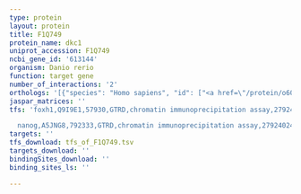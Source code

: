 ```yaml
---
type: protein
layout: protein
title: F1Q749
protein_name: dkc1
uniprot_accession: F1Q749
ncbi_gene_id: '613144'
organism: Danio rerio
function: target gene
number_of_interactions: '2'
orthologs: '[{"species": "Homo sapiens", "id": ["<a href=\"/protein/o60832\">O60832</a>"]}, {"species": "Mus musculus", "id": ["<a href=\"/protein/q9esx5\">Q9ESX5</a>"]}, {"species": "Rattus norvegicus", "id": ["<a href=\"/protein/a0a0g2k700\">A0A0G2K700</a>"]}, {"species": "Drosophila melanogaster", "id": ["<a href=\"/protein/o44081\">O44081</a>"]}, {"species": "Caenorhabditis elegans", "id": ["<a href=\"/protein/o17919\">O17919</a>"]}, {"species": "Saccharomyces cerevisiae", "id": ["<a href=\"/protein/p33322\">P33322</a>"]}]'
jaspar_matrices: ''
tfs: 'foxh1,Q9I9E1,57930,GTRD,chromatin immunoprecipitation assay,27924024%5Buid%5D,No

  nanog,A5JNG8,792333,GTRD,chromatin immunoprecipitation assay,27924024%5Buid%5D,No'
targets: ''
tfs_download: tfs_of_F1Q749.tsv
targets_download: ''
bindingSites_download: ''
binding_sites_ls: ''

---
```

